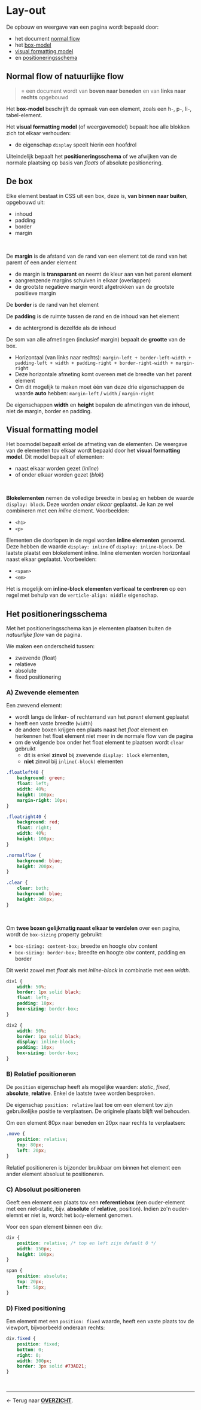 # Lay-out

De opbouw en weergave van een pagina wordt bepaald door:
* het document [normal flow](#normal-flow-of-natuurlijke-flow)
* het [box-model](#de-box)
* [visual formatting model](#visual-formatting-model)
* en [positioneringsschema](#het-positioneringsschema)

## Normal flow of natuurlijke flow

>= een document wordt van **boven naar beneden** en van **links naar rechts** opgebouwd

Het **box-model** beschrijft de opmaak van een element, zoals een h-, p-, li-, tabel-element.

Het **visual formatting model** (of weergavemodel) bepaalt hoe alle blokken zich tot elkaar verhouden:
* de eigenschap `display` speelt hierin een hoofdrol

Uiteindelijk bepaalt het **positioneringsschema** of we afwijken van de normale plaatsing op basis van *floats* of absolute positionering.

## De box

Elke element bestaat in CSS uit een box, deze is, **van binnen naar buiten**, opgebouwd uit:
* inhoud
* padding
* border
* margin

<br>

De **margin** is de afstand van de rand van een element tot de rand van het parent of een ander element
* de margin is **transparant** en neemt de kleur aan van het parent element
* aangrenzende margins schuiven in elkaar (overlappen)
* de grootste negatieve margin wordt afgetrokken van de grootste positieve margin

De **border** is de rand van het element

De **padding** is de ruimte tussen de rand en de inhoud van het element
* de achtergrond is dezelfde als de inhoud

De som van alle afmetingen (inclusief margin) bepaalt de **grootte** van de box.
* Horizontaal (van links naar rechts): `margin-left + border-left-width + padding-left + width + padding-right + border-right-width + margin-right`
* Deze horizontale afmeting komt overeen met de breedte van het parent element 
* Om dit mogelijk te maken moet één van deze drie eigenschappen de waarde **auto** hebben: `margin-left` / `width` / `margin-right`

De eigenschappen **width** en **height** bepalen de afmetingen van de inhoud, niet de margin, border en padding.

## Visual formatting model

Het boxmodel bepaalt enkel de afmeting van de elementen. De weergave van de elementen tov elkaar wordt bepaald door het **visual formatting model**. Dit model bepaalt of elementen:
* naast elkaar worden gezet (*inline*)
* of onder elkaar worden gezet (*blok*)

<br>

**Blokelementen** nemen de volledige breedte in beslag en hebben de waarde `display: block`. Deze worden *onder elkaar* geplaatst. Je kan ze wel combineren met een *inline* element. Voorbeelden:
* `<h1>`
* `<p>`

Elementen die doorlopen in de regel worden **inline elementen** genoemd. Deze hebben de waarde `display: inline` of `display: inline-block`. De laatste plaatst een blokelement inline. Inline elementen worden horizontaal naast elkaar geplaatst. Voorbeelden:
* `<span>`
* `<em>`

Het is mogelijk om **inline-block elementen verticaal te centreren** op een regel met behulp van de `verticle-align: middle` eigenschap.

## Het positioneringsschema

Met het positioneringsschema kan je elementen plaatsen buiten de *natuurlijke flow* van de pagina. 

We maken een onderscheid tussen:
* zwevende (float)
* relatieve
* absolute
* fixed positionering

### A) Zwevende elementen

Een zwevend element:
* wordt langs de linker- of rechterrand van het *parent* element geplaatst
* heeft een vaste breedte (`width`)
* de andere boxen krijgen een plaats naast het *float* element en herkennen het float element niet meer in de normale flow van de pagina
* om de volgende box onder het float element te plaatsen wordt `clear` gebruikt
    * dit is enkel **zinvol** bij zwevende `display: block` elementen, 
    * **niet** zinvol bij `inline(-block)` elementen


```css
.floatleft40 {
    background: green;
    float: left;
    width: 40%;
    height: 100px;
    margin-right: 10px;
}

.floatright40 {
    background: red;
    float: right;
    width: 40%;
    height: 100px;
}

.normalflow {
    background: blue;
    height: 200px;
}

.clear {
    clear: both;
    background: blue;
    height: 200px;
}
```
<br>

Om **twee boxen gelijkmatig naast elkaar te verdelen** over een pagina, wordt de `box-sizing` property gebruikt:
* `box-sizing: content-box;` breedte en hoogte obv content
* `box-sizing: border-box;` breedte en hoogte obv content, padding en border

Dit werkt zowel met *float* als met *inline-block* in combinatie met een *width*.
<br>

```css
div1 {
    width: 50%;
    border: 1px solid black;
    float: left;
    padding: 10px;
    box-sizing: border-box;
}

div2 {
    width: 50%;
    border: 1px solid black;
    display: inline-block;
    padding: 10px;
    box-sizing: border-box;
}
```


### B) Relatief positioneren

De ``position`` eigenschap heeft als mogelijke waarden: *static*, *fixed*, **absolute**, **relative**. Enkel de laatste twee worden besproken.

De eigenschap `position: relative` laat toe om een element tov zijn gebruikelijke positie te verplaatsen. De originele plaats blijft wel behouden.

Om een element 80px naar beneden en 20px naar rechts te verplaatsen:
```css
.move {
    position: relative;
    top: 80px;
    left: 20px;
}
```

Relatief positioneren is bijzonder bruikbaar om binnen het element een ander element absoluut te positioneren. 

### C) Absoluut positioneren

Geeft een element een plaats tov een **referentiebox** (een ouder-element met een niet-static, bijv. **absolute** of **relative**, position). Indien zo'n ouder-elemnt er niet is, wordt het `body`-element genomen.

Voor een span element binnen een div:

```css
div {
    position: relative; /* top en left zijn default 0 */
    width: 150px;
    height: 100px;
}

span {
    position: absolute;
    top: 20px;
    left: 50px;
}
```

### D) Fixed positioning

Een element met een `position: fixed` waarde, heeft een vaste plaats tov de viewport, bijvoorbeeld onderaan rechts:

```css
div.fixed {
    position: fixed;
    bottom: 0;
    right: 0;
    width: 300px;
    border: 3px solid #73AD21;
}
```

<br>

---

&larr; Terug naar [**OVERZICHT**](./README.md#overview).